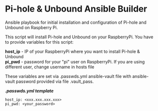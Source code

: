 # Pi-hole & Unbound Ansible Builder

Ansible playbook for initial installation and configuration of Pi-hole and Unbound on Raspberry Pi. 

This script will install Pi-hole and Unbound on your RaspberryPi. You have to provide variables for this script:

**host_ip** - IP of your RaspberryPi where you want to install Pi-hole & Unbound  
**pi_pwd** - password for your "pi" user on RaspberryPi. If you are using different user, change username in hosts file

These variables are set via .passwds.yml ansible-vault file with ansible-vault password provided via file .vault_pass. 

***.passwds.yml template***

    host_ip: <xxx.xxx.xxx.xxx>
    pi_pwd: <your_password>
